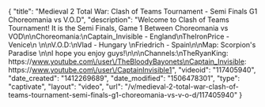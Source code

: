 {
    "title": "Medieval 2 Total War: Clash of Teams Tournament - Semi Finals G1 Choreomania vs V.O.D",
    "description": "Welcome to Clash of Teams Tournament!  It is the Semi Finals, Game 1 Between Choreomania vs VOD\n\nChoreomania:\nCaptain_Invisible - England\nTheIronPrice - Venice\n \n\nV.O.D:\nVlad - Hungary \nFriedrich - Spain\n\nMap: Scorpion's Paradise  \n\nI hope you enjoy guys!\n\n\nChannels:\nTheRyanKing: https:\/\/www.youtube.com\/user\/TheBloodyBayonets\nCaptain_Invisible: https:\/\/www.youtube.com\/user\/CaptainInvisible1",
    "videoid": "117405940",
    "date_created": "1412269689",
    "date_modified": "1506478301",
    "type": "captivate",
    "layout": "video",
    "url": "\/v\/medieval-2-total-war-clash-of-teams-tournament-semi-finals-g1-choreomania-vs-v-o-d\/117405940"
}